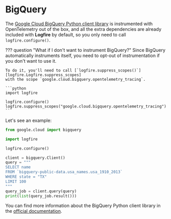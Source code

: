 # BigQuery

The [Google Cloud BigQuery Python client library][bigquery-pypi] is instrumented with OpenTelemetry out of the box,
and all the extra dependencies are already included with **Logfire** by default, so you only need to call `logfire.configure()`.

??? question "What if I don't want to instrument BigQuery?"
    Since BigQuery automatically instruments itself, you need to opt-out of instrumentation
    if you don't want to use it.

    To do it, you'll need to call [`logfire.suppress_scopes()`][logfire.Logfire.suppress_scopes]
    with the scope `google.cloud.bigquery.opentelemetry_tracing`.

    ```python
    import logfire

    logfire.configure()
    logfire.suppress_scopes("google.cloud.bigquery.opentelemetry_tracing")
    ```


Let's see an example:

```python
from google.cloud import bigquery

import logfire

logfire.configure()

client = bigquery.Client()
query = """
SELECT name
FROM `bigquery-public-data.usa_names.usa_1910_2013`
WHERE state = "TX"
LIMIT 100
"""
query_job = client.query(query)
print(list(query_job.result()))
```

You can find more information about the BigQuery Python client library in the [official documentation][bigquery].

[bigquery]: https://cloud.google.com/python/docs/reference/bigquery/latest
[bigquery-pypi]: https://pypi.org/project/google-cloud-bigquery/
